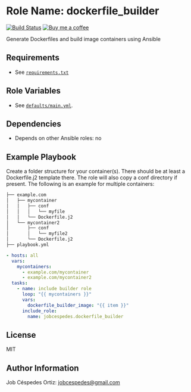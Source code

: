 Role Name: dockerfile_builder
=========

[![Build Status](https://travis-ci.org/jobcespedes/dockerfile_builder.svg?branch=master)](https://travis-ci.org/jobcespedes/dockerfile_builder) [![Buy me a coffee](https://img.shields.io/badge/$-BuyMeACoffee-blue.svg)](https://www.buymeacoffee.com/jobcespedes)

Generate Dockerfiles and build image containers using Ansible

Requirements
------------

- See [`requirements.txt`](requirements.txt)

Role Variables
--------------

- See [`defaults/main.yml`](defaults/main.yml).

Dependencies
------------

- Depends on other Ansible roles: no

Example Playbook
----------------
Create a folder structure for your container(s). There should be at least a Dockerfile.j2 template there. The role will also copy a conf directory if present. The following is an example for multiple containers:
```bash
├── example.com
│   ├── mycontainer
│   │   ├── conf
│   │   │   └── myfile
│   │   └── Dockerfile.j2
│   └── mycontainer2
│       ├── conf
│       │   └── myfile2
│       └── Dockerfile.j2
├── playbook.yml

```

```yaml
- hosts: all
  vars:
    mycontainers:
      - example.com/mycontainer
      - example.com/mycontainer2
  tasks:
    - name: include builder role
      loop: "{{ mycontainers }}"
      vars:
        dockerfile_builder_image: "{{ item }}"
      include_role:
        name: jobcespedes.dockerfile_builder
```

License
-------

MIT

Author Information
------------------

Job Céspedes Ortiz: jobcespedes@gmail.com
